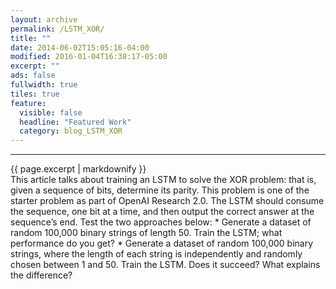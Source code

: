 ```yaml
---
layout: archive
permalink: /LSTM_XOR/
title: ""
date: 2014-06-02T15:05:16-04:00
modified: 2016-01-04T16:38:17-05:00
excerpt: ""
ads: false
fullwidth: true
tiles: true
feature:
  visible: false
  headline: "Featured Work"
  category: blog_LSTM_XOR
---
```

<hr>
{{ page.excerpt | markdownify }}
<br>
This article talks about training an LSTM to solve the XOR problem: that is, given a sequence of bits, 
determine its parity. This problem is one of the starter problem as part of OpenAI Research 2.0. The LSTM should consume the sequence, one bit at a time, and then output the 
correct answer at the sequence’s end. Test the two approaches below:
* Generate a dataset of random 100,000 binary strings of length 50. Train the LSTM; what performance do you get?
* Generate a dataset of random 100,000 binary strings, where the length of each string is independently and randomly chosen between 1 and 50. Train the LSTM. 
Does it succeed? What explains the difference?
